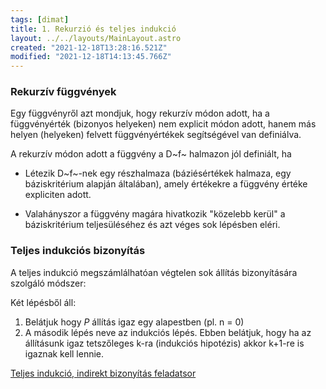 ```yaml
---
tags: [dimat]
title: 1. Rekurzió és teljes indukció
layout: ../../layouts/MainLayout.astro
created: "2021-12-18T13:28:16.521Z"
modified: "2021-12-18T14:13:45.766Z"
---
```


### Rekurzív függvények

Egy függvényről azt mondjuk, hogy rekurzív módon adott, ha a függvényérték (bizonyos helyeken) nem explicit módon adott, hanem más helyen (helyeken) felvett függvényértékek segítségével van definiálva.

A rekurzív módon adott a függvény a D~f~ halmazon jól definiált, ha

- Létezik D~f~-nek egy részhalmaza (báziésértékek halmaza, egy báziskritérium alapján általában), amely értékekre a függvény értéke expliciten adott.

- Valahányszor a függvény magára hivatkozik "közelebb kerül" a báziskritérium teljesüléséhez és azt véges sok lépésben eléri.

### Teljes indukciós bizonyítás

A teljes indukció megszámlálhatóan végtelen sok állítás bizonyítására szolgáló módszer:

Két lépésből áll:

1. Belátjuk hogy _P_ állítás igaz egy alapestben (pl. n = 0)
2. A második lépés neve az indukciós lépés. Ebben belátjuk, hogy ha az állításunk igaz tetszőleges k-ra (indukciós hipotézis) akkor k+1-re is igaznak kell lennie.

[Teljes indukció, indirekt bizonyítás feladatsor](https://unidoc.hanubence.tech/attachments/DiMat1_rekurzio_feladatsor.pdf)
